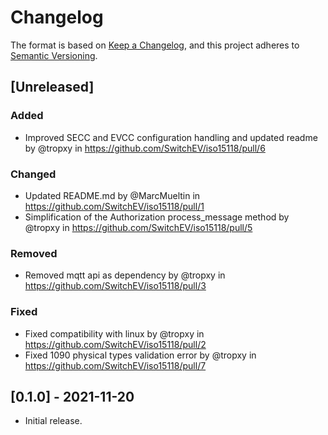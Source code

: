 # Changelog

The format is based on [Keep a Changelog](https://keepachangelog.com/en/1.0.0/),
and this project adheres to [Semantic Versioning](https://semver.org/spec/v2.0.0.html).

## [Unreleased]

### Added
- Improved SECC and EVCC configuration handling and updated readme by @tropxy in https://github.com/SwitchEV/iso15118/pull/6

### Changed
- Updated README.md by @MarcMueltin in https://github.com/SwitchEV/iso15118/pull/1
- Simplification of the Authorization process_message method by @tropxy in https://github.com/SwitchEV/iso15118/pull/5

### Removed
- Removed mqtt api as dependency by @tropxy in https://github.com/SwitchEV/iso15118/pull/3

### Fixed
- Fixed compatibility with linux by @tropxy in https://github.com/SwitchEV/iso15118/pull/2
- Fixed 1090 physical types validation error by @tropxy in https://github.com/SwitchEV/iso15118/pull/7



## [0.1.0] - 2021-11-20

- Initial release.
